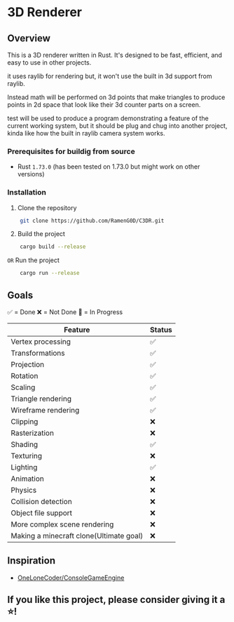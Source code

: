 
# 3D Renderer

## Overview

This is a 3D renderer written in Rust. It's designed to be fast, efficient, and easy to use in other projects.

it uses raylib for rendering but, it won't use the built in 3d support from raylib.

Instead math will be performed on 3d points that make triangles to produce points in 2d space that look like their 3d counter parts on a screen.

test will be used to produce a program demonstrating a feature of the current working system, but it should be plug and chug into another project, kinda like how the built in raylib camera system works.

### Prerequisites for buildig from source

- Rust `1.73.0` (has been tested on 1.73.0 but might work on other versions)

### Installation

1. Clone the repository
```sh
    git clone https://github.com/RamenG0D/C3DR.git
```

2. Build the project
```sh
    cargo build --release
```
`OR` Run the project
```sh
    cargo run --release
```

## Goals

✅ = Done
❌ = Not Done
🚧 = In Progress

| Feature                                 | Status |
|-----------------------------------------|--------|
| Vertex processing                       |✅|
| Transformations                         |✅|
| Projection                              |✅|
| Rotation                                |✅|
| Scaling                                 |✅|
| Triangle rendering                      |✅|
| Wireframe rendering                     |✅|
| Clipping                                |❌|
| Rasterization                           |❌|
| Shading                                 |✅|
| Texturing                               |❌|
| Lighting                                |✅|
| Animation                               |❌|
| Physics                                 |❌|
| Collision detection                     |❌|
| Object file support                     |❌|
| More complex scene rendering            |❌|
| Making a minecraft clone(Ultimate goal) |❌|

## Inspiration

- [OneLoneCoder/ConsoleGameEngine](https://github.com/OneLoneCoder/Javidx9/tree/master/ConsoleGameEngine/BiggerProjects/Engine3D)

## If you like this project, please consider giving it a ⭐!
